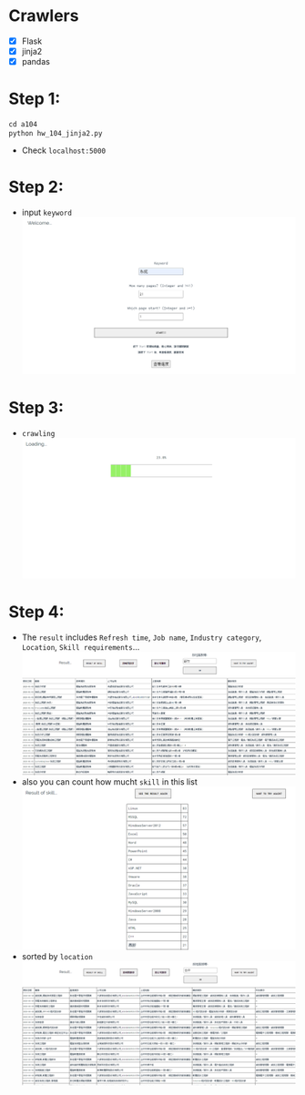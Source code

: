 # Crawlers
- [x] Flask
- [x] jinja2
- [x] pandas

# Step 1:
```shell
cd a104
python hw_104_jinja2.py
```
- Check `localhost:5000`

# Step 2:
- input `keyword`  
![](./png/1_start.PNG )
# Step 3:
- `crawling`  
![](./png/2_loading.PNG )
# Step 4:
- The `result` includes `Refresh time`, `Job name`, `Industry category`, `Location`, `Skill requirements`...  
![](./png/4_result1.PNG )
- also you can count how mucht `skill` in this list  
![](./png/6_skill_result.PNG )
- sorted by `location`  
![](./png/7_location.PNG )